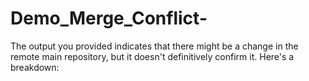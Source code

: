 # Demo_Merge_Conflict-
The output you provided indicates that there might be a change in the remote main repository, but it doesn't definitively confirm it. Here's a breakdown:
